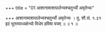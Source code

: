 +++
title = "01 आशानामाशापालेभ्यश्चतुर्भ्यो अमृतेभ्यः"

+++
आशानामाशापालेभ्यश्चतुर्भ्यो अमृतेभ्यः । तु. शौ.सं. १.३१  
इदं भूतस्याध्यक्षेभ्यो विधेम हविषा वयम् ॥ ॥ १ ॥